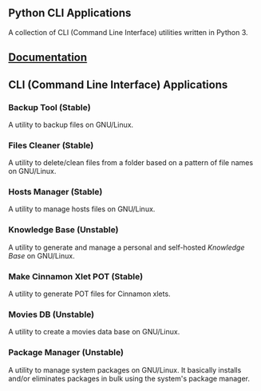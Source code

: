 
## Python CLI Applications

A collection of CLI (Command Line Interface) utilities written in Python 3.


## [Documentation](https://odyseus.github.io/PythonCLIApplications/)

## CLI (Command Line Interface) Applications

### Backup Tool (Stable)

A utility to backup files on GNU/Linux.

### Files Cleaner (Stable)

A utility to delete/clean files from a folder based on a pattern of file names on GNU/Linux.

### Hosts Manager (Stable)

A utility to manage hosts files on GNU/Linux.

### Knowledge Base (Unstable)

A utility to generate and manage a personal and self-hosted *Knowledge Base* on GNU/Linux.

### Make Cinnamon Xlet POT (Stable)

A utility to generate POT files for Cinnamon xlets.

### Movies DB (Unstable)

A utility to create a movies data base on GNU/Linux.

### Package Manager (Unstable)

A utility to manage system packages on GNU/Linux. It basically installs and/or eliminates packages in bulk using the system's package manager.
